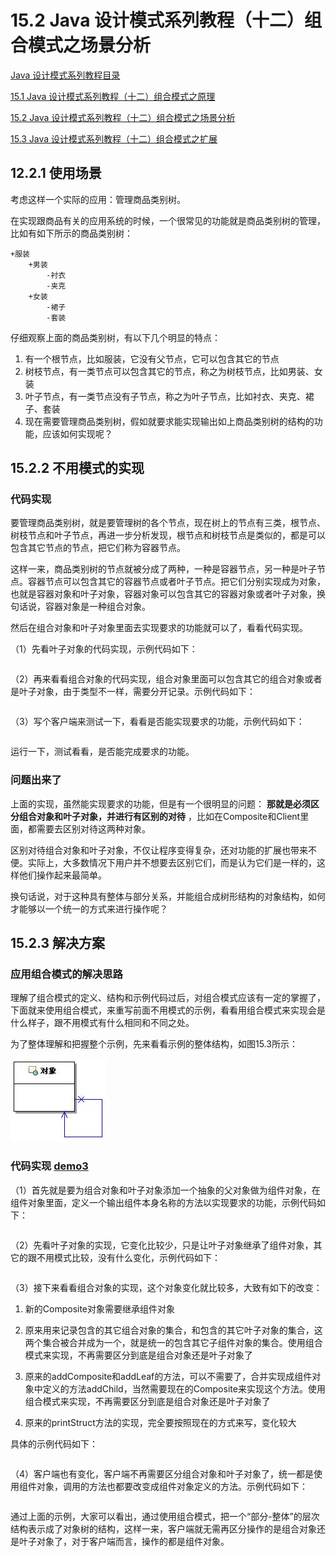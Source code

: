 # 15.2 Java 设计模式系列教程（十二）组合模式之场景分析

[Java 设计模式系列教程目录](https://github.com/binarylei/java/blob/master/%E8%AE%BE%E8%AE%A1%E6%A8%A1%E5%BC%8F/01.%20Java%20%E8%AE%BE%E8%AE%A1%E6%A8%A1%E5%BC%8F%E7%B3%BB%E5%88%97%E6%95%99%E7%A8%8B%EF%BC%88%E4%B8%80%EF%BC%89%E7%9B%AE%E5%BD%95.md)

[15.1 Java 设计模式系列教程（十二）组合模式之原理]()

[15.2 Java 设计模式系列教程（十二）组合模式之场景分析]()

[15.3 Java 设计模式系列教程（十二）组合模式之扩展]()

## 12.2.1 使用场景

考虑这样一个实际的应用：管理商品类别树。

在实现跟商品有关的应用系统的时候，一个很常见的功能就是商品类别树的管理，比如有如下所示的商品类别树：

```
+服装
    +男装
        -衬衣
        -夹克
    +女装
        -裙子
        -套装
```

仔细观察上面的商品类别树，有以下几个明显的特点：

1. 有一个根节点，比如服装，它没有父节点，它可以包含其它的节点
2. 树枝节点，有一类节点可以包含其它的节点，称之为树枝节点，比如男装、女装
3. 叶子节点，有一类节点没有子节点，称之为叶子节点，比如衬衣、夹克、裙子、套装
4. 现在需要管理商品类别树，假如就要求能实现输出如上商品类别树的结构的功能，应该如何实现呢？

## 15.2.2 不用模式的实现

### 代码实现

要管理商品类别树，就是要管理树的各个节点，现在树上的节点有三类，根节点、树枝节点和叶子节点，再进一步分析发现，根节点和树枝节点是类似的，都是可以包含其它节点的节点，把它们称为容器节点。

这样一来，商品类别树的节点就被分成了两种，一种是容器节点，另一种是叶子节点。容器节点可以包含其它的容器节点或者叶子节点。把它们分别实现成为对象，也就是容器对象和叶子对象，容器对象可以包含其它的容器对象或者叶子对象，换句话说，容器对象是一种组合对象。

然后在组合对象和叶子对象里面去实现要求的功能就可以了，看看代码实现。

（1）先看叶子对象的代码实现，示例代码如下：

```java
```

（2）再来看看组合对象的代码实现，组合对象里面可以包含其它的组合对象或者是叶子对象，由于类型不一样，需要分开记录。示例代码如下：

```java
```

（3）写个客户端来测试一下，看看是否能实现要求的功能，示例代码如下：

```java
```

运行一下，测试看看，是否能完成要求的功能。

### 问题出来了

上面的实现，虽然能实现要求的功能，但是有一个很明显的问题： **那就是必须区分组合对象和叶子对象，并进行有区别的对待** ，比如在Composite和Client里面，都需要去区别对待这两种对象。

区别对待组合对象和叶子对象，不仅让程序变得复杂，还对功能的扩展也带来不便。实际上，大多数情况下用户并不想要去区别它们，而是认为它们是一样的，这样他们操作起来最简单。

换句话说，对于这种具有整体与部分关系，并能组合成树形结构的对象结构，如何才能够以一个统一的方式来进行操作呢？

## 15.2.3 解决方案

### 应用组合模式的解决思路

理解了组合模式的定义、结构和示例代码过后，对组合模式应该有一定的掌握了，下面就来使用组合模式，来重写前面不用模式的示例，看看用组合模式来实现会是什么样子，跟不用模式有什么相同和不同之处。

为了整体理解和把握整个示例，先来看看示例的整体结构，如图15.3所示：

![图15.3  使用组合模式实现示例的结构示意图](img/15.3.jpg)

### 代码实现 [demo3]()

（1）首先就是要为组合对象和叶子对象添加一个抽象的父对象做为组件对象，在组件对象里面，定义一个输出组件本身名称的方法以实现要求的功能，示例代码如下：

```java
```

（2）先看叶子对象的实现，它变化比较少，只是让叶子对象继承了组件对象，其它的跟不用模式比较，没有什么变化，示例代码如下：

```java
```

（3）接下来看看组合对象的实现，这个对象变化就比较多，大致有如下的改变：

1. 新的Composite对象需要继承组件对象

2. 原来用来记录包含的其它组合对象的集合，和包含的其它叶子对象的集合，这两个集合被合并成为一个，就是统一的包含其它子组件对象的集合。使用组合模式来实现，不再需要区分到底是组合对象还是叶子对象了

3. 原来的addComposite和addLeaf的方法，可以不需要了，合并实现成组件对象中定义的方法addChild，当然需要现在的Composite来实现这个方法。使用组合模式来实现，不再需要区分到底是组合对象还是叶子对象了

4. 原来的printStruct方法的实现，完全要按照现在的方式来写，变化较大

具体的示例代码如下：

```java
```

（4）客户端也有变化，客户端不再需要区分组合对象和叶子对象了，统一都是使用组件对象，调用的方法也都要改变成组件对象定义的方法。示例代码如下：

```java
```

通过上面的示例，大家可以看出，通过使用组合模式，把一个“部分-整体”的层次结构表示成了对象树的结构，这样一来，客户端就无需再区分操作的是组合对象还是叶子对象了，对于客户端而言，操作的都是组件对象。
